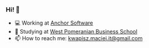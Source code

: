 ### Hi! 👋
- 💻 Working at [Anchor Software](https://anchorgroup.software/)
- 📖 Studying at [West Pomeranian Business School](https://www.zpsb.pl/)
- 📫 How to reach me: kwapisz.maciej.it@gmail.com
<!--
**ciameksw/ciameksw** is a ✨ _special_ ✨ repository because its `README.md` (this file) appears on your GitHub profile.

Here are some ideas to get you started:

- 🔭 I’m currently working on ...
- 🌱 I’m currently learning ...
- 👯 I’m looking to collaborate on ...
- 🤔 I’m looking for help with ...
- 💬 Ask me about ...
- 😄 Pronouns: ...
- ⚡ Fun fact: ...
-->
